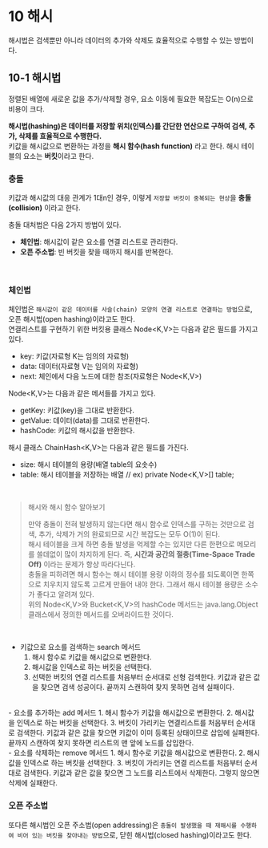 # 10 해시  

해시법은 검색뿐만 아니라 데이터의 추가와 삭제도 효율적으로 수행할 수 있는 방법이다.  

## 10-1 해시법  
정렬된 배열에 새로운 값을 추가/삭제할 경우, 요소 이동에 필요한 복잡도는 O(n)으로 비용이 크다.  

**해시법(hashing)은 데이터를 저장할 위치(인덱스)를 간단한 연산으로 구하여 검색, 추가, 삭제를 효율적으로 수행한다.**  
키값을 해시값으로 변환하는 과정을 **해시 함수(hash function)** 라고 한다. 해시 테이블의 요소는 **버킷**이라고 한다.  

### 충돌  
키값과 해시값의 대응 관계가 1대n인 경우, 이렇게 `저장할 버킷이 중복되는 현상`을 **충돌(collision)** 이라고 한다.  

충돌 대처법은 다음 2가지 방법이 있다.  
- **체인법**: 해시값이 같은 요소를 연결 리스트로 관리한다.  
- **오픈 주소법**: 빈 버킷을 찾을 때까지 해시를 반복한다.  

<br>

### 체인법  
체인법은 `해시값이 같은 데이터를 사슬(chain) 모양의 연결 리스트로 연결하는 방법`으로, 오픈 해시법(open hashing)이라고도 한다.  
연결리스트를 구현하기 위한 버킷용 클래스 Node<K,V>는 다음과 같은 필드를 가지고 있다.   
- key: 키값(자료형 K는 임의의 자료형)
- data: 데이터(자료형 V는 임의의 자료형)
- next: 체인에서 다음 노드에 대한 참조(자료형은 Node<K,V>)

Node<K,V>는 다음과 같은 메서들를 가지고 있다.  
- getKey: 키값(key)을 그대로 반환한다.
- getValue: 데이터(data)를 그대로 반환한다.
- hashCode: 키값의 해시값을 반환한다.  

해시 클래스 ChainHash<K,V>는 다음과 같은 필드를 가진다.  
- size: 해시 테이블의 용량(배열 table의 요솟수)  
- table: 해시 테이블을 저장하는 배열   // ex) private Node<K,V>[] table;

<br>

> 해시와 해시 함수 알아보기   
> 
> 만약 충돌이 전혀 발생하지 않는다면 해시 함수로 인덱스를 구하는 것만으로 검색, 추가, 삭제가 거의 완료되므로 시간 복잡도는 모두 O(1)이 된다.  
> 해시 테이블을 크게 하면 충돌 발생을 억제할 수는 있지만 다른 한편으로 메모리를 쓸데없이 많이 차지하게 된다. 
> 즉, **시간과 공간의 절충(Time-Space Trade Off)** 이라는 문제가 항상 따라다닌다.  
> 충돌을 피하려면 해시 함수는 해시 테이블 용량 이하의 정수를 되도록이면 한쪽으로 치우치지 않도록 고르게 만들어 내야 한다. 그래서 해시 테이블 용량은 소수가 좋다고 알려져 있다.  
> 위의 Node<K,V>와 Bucket<K,V>의 hashCode 메서드는 java.lang.Object 클래스에서 정의한 메서드를 오버라이드한 것이다.  

<br>

- 키값으로 요소를 검색하는 search 메서드  
  1. 해시 함수로 키값을 해시값으로 변환한다.
  2. 해시값을 인덱스로 하는 버킷을 선택한다.
  3. 선택한 버킷의 연결 리스트를 처음부터 순서대로 선형 검색한다. 키값과 같은 값을 찾으면 검색 성공이다. 끝까지 스캔하여 찾지 못하면 검색 실패이다.  
<br>
- 요소를 추가하는 add 메서드  
  1. 해시 함수가 키값을 해시값으로 변환한다.
  2. 해시값을 인덱스로 하는 버킷을 선택한다.
  3. 버킷이 가리키는 연결리스트를 처음부터 순서대로 검색한다. 키값과 같은 값을 찾으면 키값이 이미 등록된 상태이므로 삽입에 실패한다. 끝까지 스캔하여 찾지 못하면 리스트의 맨 앞에 노드를 삽입한다.  
     <br>
- 요소를 삭제하는 remove 메서드  
  1. 해시 함수로 키값을 해시값으로 변환한다.
  2. 해시값을 인덱스로 하는 버킷을 선택한다.
  3. 버킷이 가리키는 연결 리스트를 처음부터 순서대로 검색한다. 키값과 같은 값을 찾으면 그 노드를 리스트에서 삭제한다. 그렇지 않으면 삭제에 실패한다.

<br>

### 오픈 주소법
또다른 해시법인 오픈 주소법(open addressing)은 `충돌이 발생했을 때 재해시를 수행하여 비어 있는 버킷을 찾아내는 방법`으로, 닫힌 해시법(closed hashing)이라고도 한다.  




